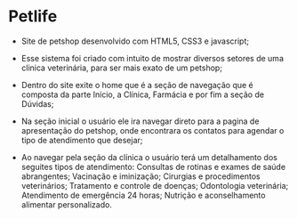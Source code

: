 # Petlife

 - Site de petshop desenvolvido com HTML5, CSS3 e javascript;

 - Esse sistema foi criado com intuito de mostrar diversos setores de uma clinica veterinária, para ser mais exato de um petshop;

 - Dentro do site exite o home que é a seção de navegação que é composta da parte Início, a Clínica, Farmácia e por fim a seção de Dúvidas;

 - Na seção inicial o usuário ele ira navegar direto para a pagina de apresentação do petshop, onde encontrara os contatos para agendar o tipo de atendimento que desejar;

 - Ao navegar pela seção da clínica o usuário terá um detalhamento dos seguites tipos de atendimento:
 Consultas de rotinas e exames de saúde abrangentes;
 Vacinação e iminização;
 Cirurgias e procedimentos veterinários;
 Tratamento e controle de doenças;
 Odontologia veterinária;
 Atendimento de emergência 24 horas;
 Nutrição e aconselhamento alimentar personalizado.

 

